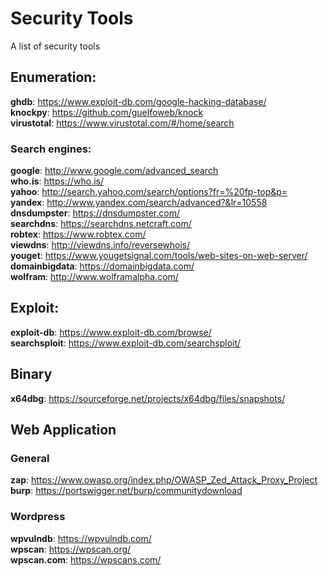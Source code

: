 # Security Tools
A list of security tools

## Enumeration:
**ghdb**: https://www.exploit-db.com/google-hacking-database/  
**knockpy**: https://github.com/guelfoweb/knock  
**virustotal**: https://www.virustotal.com/#/home/search

### Search engines:
**google**: http://www.google.com/advanced_search  
**who.is**: https://who.is/  
**yahoo**: http://search.yahoo.com/search/options?fr=%20fp-top&p=  
**yandex**: http://www.yandex.com/search/advanced?&lr=10558  
**dnsdumpster**: https://dnsdumpster.com/  
**searchdns**: https://searchdns.netcraft.com/  
**robtex**: https://www.robtex.com/  
**viewdns**: http://viewdns.info/reversewhois/  
**youget**: https://www.yougetsignal.com/tools/web-sites-on-web-server/  
**domainbigdata**: https://domainbigdata.com/  
**wolfram**: http://www.wolframalpha.com/  

## Exploit:
**exploit-db**: https://www.exploit-db.com/browse/  
**searchsploit**: https://www.exploit-db.com/searchsploit/

## Binary
**x64dbg**: https://sourceforge.net/projects/x64dbg/files/snapshots/

## Web Application
### General
**zap**: https://www.owasp.org/index.php/OWASP_Zed_Attack_Proxy_Project  
**burp**: https://portswigger.net/burp/communitydownload

### Wordpress
**wpvulndb**: https://wpvulndb.com/  
**wpscan**: https://wpscan.org/  
**wpscan.com**: https://wpscans.com/



